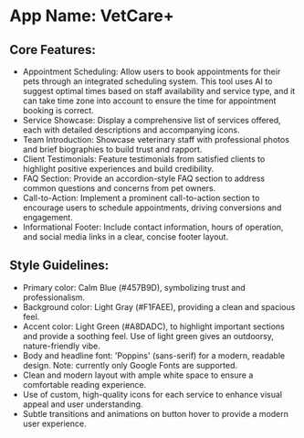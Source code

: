 # **App Name**: VetCare+

## Core Features:

- Appointment Scheduling: Allow users to book appointments for their pets through an integrated scheduling system. This tool uses AI to suggest optimal times based on staff availability and service type, and it can take time zone into account to ensure the time for appointment booking is correct.
- Service Showcase: Display a comprehensive list of services offered, each with detailed descriptions and accompanying icons.
- Team Introduction: Showcase veterinary staff with professional photos and brief biographies to build trust and rapport.
- Client Testimonials: Feature testimonials from satisfied clients to highlight positive experiences and build credibility.
- FAQ Section: Provide an accordion-style FAQ section to address common questions and concerns from pet owners.
- Call-to-Action: Implement a prominent call-to-action section to encourage users to schedule appointments, driving conversions and engagement.
- Informational Footer: Include contact information, hours of operation, and social media links in a clear, concise footer layout.

## Style Guidelines:

- Primary color: Calm Blue (#457B9D), symbolizing trust and professionalism.
- Background color: Light Gray (#F1FAEE), providing a clean and spacious feel.
- Accent color: Light Green (#A8DADC), to highlight important sections and provide a soothing feel. Use of light green gives an outdoorsy, nature-friendly vibe.
- Body and headline font: 'Poppins' (sans-serif) for a modern, readable design. Note: currently only Google Fonts are supported.
- Clean and modern layout with ample white space to ensure a comfortable reading experience.
- Use of custom, high-quality icons for each service to enhance visual appeal and user understanding.
- Subtle transitions and animations on button hover to provide a modern user experience.